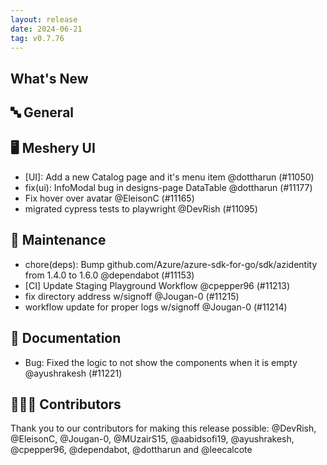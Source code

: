 ```yaml
---
layout: release
date: 2024-06-21
tag: v0.7.76
---
```


## What's New

## 🔤 General

## 🖥 Meshery UI

- \[UI\]: Add a new Catalog page and it's menu item @dottharun (#11050)
- fix(ui): InfoModal bug in designs-page DataTable @dottharun (#11177)
- Fix hover over avatar @EleisonC (#11165)
- migrated cypress tests to playwright @DevRish (#11095)

## 🧰 Maintenance

- chore(deps): Bump github.com/Azure/azure-sdk-for-go/sdk/azidentity from 1.4.0 to 1.6.0 @dependabot (#11153)
- [CI] Update Staging Playground Workflow @cpepper96 (#11213)
- fix directory address w/signoff @Jougan-0 (#11215)
- workflow update for proper logs w/signoff @Jougan-0 (#11214)

## 📖 Documentation

- Bug: Fixed the logic to not show the components when it is empty @ayushrakesh (#11221)

## 👨🏽‍💻 Contributors

Thank you to our contributors for making this release possible:
@DevRish, @EleisonC, @Jougan-0, @MUzairS15, @aabidsofi19, @ayushrakesh, @cpepper96, @dependabot, @dottharun and @leecalcote
